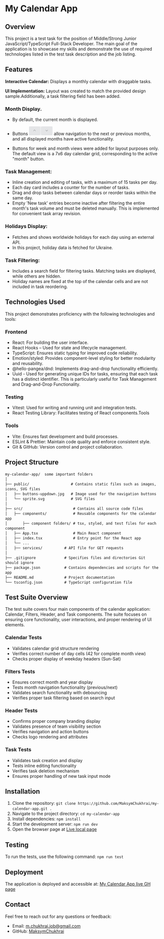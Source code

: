 # My Calendar App

## Overview
This project is a test task for the position of Middle/Strong Junior JavaScript/TypeScript Full-Stack Developer. The main goal of the application is to showcase my skills and demonstrate the use of required technologies listed in the test task description and the job listing.

## Features
**Interactive Calendar:** Displays a monthly calendar with draggable tasks.

**UI Implementation:** Layout was created to match the provided design sample.Additionally, a task filtering field has been added.

### **Month Display**. 
- By default, the current month is displayed.
- Buttons <img src="./public/buttons-uppdown.jpg" alt="Buttons" width="77" height="29">   allow navigation to the next or previous months, and all displayed months have active functionality.

- Buttons for week and month views were added for layout purposes only. The default view is a 7x6 day calendar grid, corresponding to the active "month" button.

### **Task Management**:
- Inline creation and editing of tasks, with a maximum of 15 tasks per day.
- Each day card includes a counter for the number of tasks.
- Drag and drop tasks between calendar days or reorder tasks within the same day.
- Empty 'New task' entries become inactive after filtering the entire month's task volume and must be deleted manually. This is implemented for convenient task array revision.

### **Holidays Display**:
- Fetches and shows worldwide holidays for each day using an external API.
- In this project, holiday data is fetched for Ukraine.

### **Task Filtering**:
- Includes a search field for filtering tasks. Matching tasks are displayed, while others are hidden.
- Holiday names are fixed at the top of the calendar cells and are not included in task reordering.

## Technologies Used
This project demonstrates proficiency with the following technologies and tools:

### Frontend
- React: For building the user interface.
- React Hooks – Used for state and lifecycle management.
- TypeScript: Ensures static typing for improved code reliability.
- Emotion/styled: Provides component-level styling for better modularity and reusability.
- @hello-pangea/dnd: Implements drag-and-drop functionality efficiently.
- Uuid - Used for generating unique IDs for tasks, ensuring that each task has a distinct identifier. This is particularly useful for Task Management and Drag-and-Drop Functionality.
### Testing
- Vitest: Used for writing and running unit and integration tests.
- React Testing Library: Facilitates testing of React components.Tools
### Tools
- Vite: Ensures fast development and build processes.
- ESLint & Prettier: Maintain code quality and enforce consistent style.
- Git & GitHub: Version control and project collaboration.

## Project Structure 
```
my-calendar-app/  some important folders
│
├── public/                   # Contains static files such as images, icons, SVG files
│   ├── buttons-uppdown.jpg   # Image used for the navigation buttons
│   └── sprite.svg            # SVG files
│
├── src/                       # Contains all source code files
│   ├── components/            # Reusable components for the calendar app
│       ├── component folders/ # tsx, styled, and test files for each component
│   ├── App.tsx                # Main React component
│   ├── index.tsx              # Entry point for the React app
│   └── ...
│   ├── services/          # API file for GET requests
│
├── .gitignore             # Specifies files and directories Git should ignore
├── package.json           # Contains dependencies and scripts for the app
├── README.md              # Project documentation
└── tsconfig.json          # TypeScript configuration file
```
## Test Suite Overview
The test suite covers four main components of the calendar application: Calendar, Filters, Header, and Task components. The suite focuses on ensuring core functionality, user interactions, and proper rendering of UI elements.

### Calendar Tests
- Validates calendar grid structure rendering
- Verifies correct number of day cells (42 for complete month view)
- Checks proper display of weekday headers (Sun-Sat)

### Filters Tests
- Ensures correct month and year display
- Tests month navigation functionality (previous/next)
- Validates search functionality with debouncing
- Verifies proper task filtering based on search input

### Header Tests
- Confirms proper company branding display
- Validates presence of team visibility section
- Verifies navigation and action buttons
- Checks logo rendering and attributes

### Task Tests
- Validates task creation and display
- Tests inline editing functionality
- Verifies task deletion mechanism
- Ensures proper handling of new task input mode

## Installation
1.	Clone the repository:
`git clone https://github.com/MaksymChukhrai/my-calendar-app.git .`
2.	Navigate to the project directory:
`cd my-calendar-app`
3.	Install dependencies:
`npm install`
4.	Start the development server:
`npm run dev`
5. Open the browser page at <a href="http://localhost:5173/my-calendar-app/" target="_blank">Live local page</a>

## Testing
To run the tests, use the following command: `npm run test`

## Deployment
The application is deployed and accessible at: <a href="https://maksymchukhrai.github.io/my-calendar-app/" target="_blank">My Calendar App live GH page</a>

## Contact
Feel free to reach out for any questions or feedback:
- Email: m.chukhrai.job@gmail.com
- GitHub: [MaksymChukhrai](https://github.com/MaksymChukhrai)
